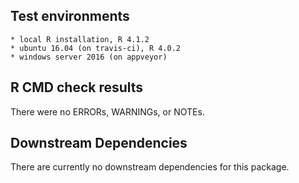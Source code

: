 ## Test environments

    * local R installation, R 4.1.2
    * ubuntu 16.04 (on travis-ci), R 4.0.2
    * windows server 2016 (on appveyor)

## R CMD check results

There were no ERRORs, WARNINGs, or NOTEs.


## Downstream Dependencies
There are currently no downstream dependencies for this package.
